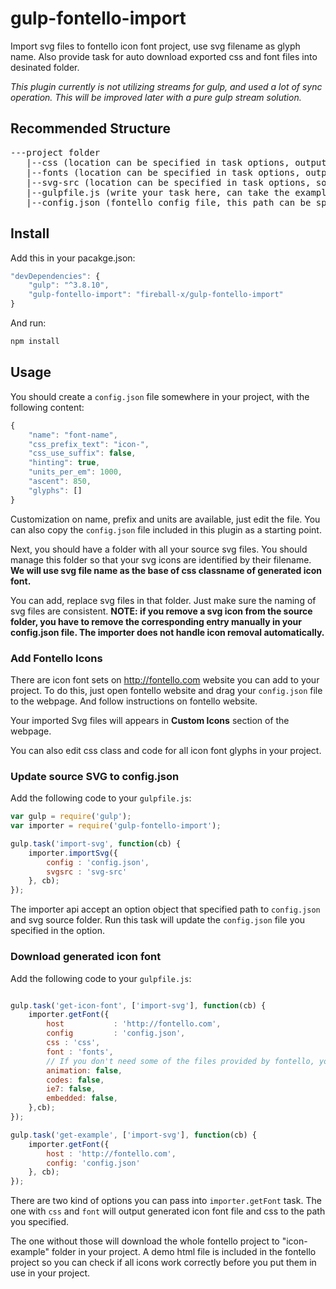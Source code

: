gulp-fontello-import
====================

Import svg files to fontello icon font project, use svg filename as glyph name. Also provide task for auto download exported css and font files into desinated folder.

_This plugin currently is not utilizing streams for gulp, and used a lot of sync operation. This will be improved later with a pure gulp stream solution._

## Recommended Structure

<pre>
---project folder
   |--css (location can be specified in task options, output icon font css)
   |--fonts (location can be specified in task options, output icon fonts)
   |--svg-src (location can be specified in task options, source svg files)
   |--gulpfile.js (write your task here, can take the example gulpfile as reference)
   |--config.json (fontello config file, this path can be specified in task options)
</pre>

## Install

Add this in your pacakge.json:

``` javascript
"devDependencies": {
    "gulp": "^3.8.10",
    "gulp-fontello-import": "fireball-x/gulp-fontello-import"
}
```
And run:

``` bash
npm install
```

## Usage

You should create a `config.json` file somewhere in your project, with the following content:
``` javascript
{
    "name": "font-name",
    "css_prefix_text": "icon-",
    "css_use_suffix": false,
    "hinting": true,
    "units_per_em": 1000,
    "ascent": 850,
    "glyphs": []
}
```
Customization on name, prefix and units are available, just edit the file.
You can also copy the `config.json` file included in this plugin as a starting point.

Next, you should have a folder with all your source svg files. You should manage this folder so that your svg icons are identified by their filename. **We will use svg file name as the base of css classname of generated icon font.**

You can add, replace svg files in that folder. Just make sure the naming of svg files are consistent. **NOTE: if you remove a svg icon from the source folder, you have to remove the corresponding entry manually in your config.json file. The importer does not handle icon removal automatically.**

### Add Fontello Icons

There are icon font sets on <http://fontello.com> website you can add to your project. To do this, just open fontello website and drag your `config.json` file to the webpage. And follow instructions on fontello website.

Your imported Svg files will appears in **Custom Icons** section of the webpage.

You can also edit css class and code for all icon font glyphs in your project.

### Update source SVG to config.json

Add the following code to your `gulpfile.js`:
``` javascript
var gulp = require('gulp');
var importer = require('gulp-fontello-import');

gulp.task('import-svg', function(cb) {
    importer.importSvg({
        config : 'config.json',
        svgsrc : 'svg-src'
    }, cb);
});
```
The importer api accept an option object that specified path to `config.json` and svg source folder. Run this task will update the `config.json` file you specified in the option.

### Download generated icon font

Add the following code to your `gulpfile.js`:

``` javascript

gulp.task('get-icon-font', ['import-svg'], function(cb) {
    importer.getFont({
        host           : 'http://fontello.com',
        config         : 'config.json',
        css : 'css',
        font : 'fonts',
        // If you don't need some of the files provided by fontello, you can skip them with this options
        animation: false,
        codes: false,
        ie7: false,
        embedded: false,
    },cb);
});

gulp.task('get-example', ['import-svg'], function(cb) {
    importer.getFont({
        host : 'http://fontello.com',
        config: 'config.json'
    }, cb);
});
```

There are two kind of options you can pass into `importer.getFont` task. The one with `css` and `font` will output generated icon font file and css to the path you specified.

The one without those will download the whole fontello project to "icon-example" folder in your project. A demo html file is included in the fontello project so you can check if all icons work correctly before you put them in use in your project.

